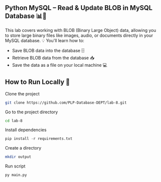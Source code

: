 ## Python MySQL – Read & Update BLOB in MySQL Database 📊💾
This lab covers working with BLOB (Binary Large Object) data, allowing you to store large binary files like images, audio, or documents directly in your MySQL database. 💡 You'll learn how to:
- Save BLOB data into the database 🗄️
- Retrieve BLOB data from the database 📥
- Save the data as a file on your local machine 💻

## How to Run Locally 🏡
Clone the project

```bash
git clone https://github.com/PLP-Database-DEPT/lab-8.git
```

Go to the project directory

```bash
cd lab-8
```

Install dependencies

```py
pip install -r requirements.txt
```
Create a directory

```bash
mkdir output
```
Run script

```py
py main.py
```
